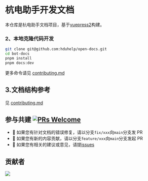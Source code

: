 # 杭电助手开发文档

本仓库是杭电助手文档项目，基于[vuepress2](https://v2.vuepress.vuejs.org/)构建。

### 2、本地克隆代码开发

```sh
git clone git@github.com:hduhelp/open-docs.git
cd bot-docs
pnpm install
pnpm docs:dev
```
更多命令请见 [contributing.md](./contributing.md)

## 3.文档结构参考

见 [contributing.md](./contributing.md)

## 参与共建 [![PRs Welcome](https://img.shields.io/badge/PRs-welcome-brightgreen.svg?style=flat-square)](http://makeapullrequest.com)

- 👏 如果您有针对文档的错误修复，请以分支`fix/xxx`向`main`分支发 PR
- 👏 如果您有新的内容贡献，请以分支`feature/xxx`向`main`分支发起 PR
- 👏 如果您有相关的建议或意见，请提[issues](https://github.com/hduhelp/open-docs/issues)

## 贡献者

<!-- prettier-ignore-start -->
<!-- markdownlint-disable -->
<a href="https://github.com/hduhelp/open-docs/graphs/contributors">
  <img src="https://contrib.rocks/image?repo=hduhelp/open-docs" />
</a>
<!-- markdownlint-restore -->
<!-- prettier-ignore-end -->

